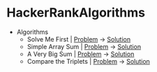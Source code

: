 # HackerRankAlgorithms

- Algorithms
    - Solve Me First | [Problem](https://www.hackerrank.com/challenges/solve-me-first/problem) -> [Solution](https://github.com/sumeyraozugur/HackerRankAlgorithms/blob/main/app/src/main/java/com/sum/algorithms/1.kt)
    - Simple Array Sum | [Problem](https://www.hackerrank.com/challenges/simple-array-sum/problem) -> [Solution]()
    - A Very Big Sum | [Problem](https://www.hackerrank.com/challenges/a-very-big-sum/problem) -> [Solution](https://github.com/sumeyraozugur/HackerRankAlgorithms/blob/main/app/src/main/java/com/sum/algorithms/2.kt)
    - Compare the Triplets | [Problem](https://www.hackerrank.com/challenges/compare-the-triplets/problem) -> [Solution](https://github.com/sumeyraozugur/HackerRankAlgorithms/blob/main/app/src/main/java/com/sum/algorithms/3.kt)

<!-- 
    - Longest Word | [Solution](https://github.com/merttoptas/AlgorithmSolutionsInKotlin/blob/master/src/main/kotlin/challange/LongestWord.kt)
    - Find Intersection  | [Solution](https://github.com/merttoptas/AlgorithmSolutionsInKotlin/blob/master/src/main/kotlin/challange/FindIntersection.kt)
    - First Factorial | [Solution](https://github.com/merttoptas/AlgorithmSolutionsInKotlin/blob/master/src/main/kotlin/challange/FirstFactorial.kt)
    - Parking Calculate | [Solution](https://github.com/merttoptas/AlgorithmSolutionsInKotlin/blob/master/src/main/kotlin/challange/ParkingCalculate.kt)
    - Questions Marks | [Solution](https://github.com/merttoptas/AlgorithmSolutionsInKotlin/blob/master/src/main/kotlin/challange/QuestionsMarks.kt)
    - Username Validation | [Solution](https://github.com/merttoptas/AlgorithmSolutionsInKotlin/blob/master/src/main/kotlin/challange/UsernameValidation.kt) -->
